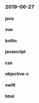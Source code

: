 ### 2019-06-27

#### java

#### vue

#### kotlin

#### javascript

#### css

#### objective-c

#### swift

#### html
